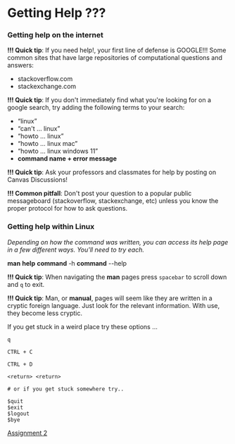 # Getting Help ???

### Getting help on the internet 

**!!! Quick tip**: If you need help!, your first line of defense is GOOGLE!!! Some common sites that have large repositories of computational questions and answers:

- stackoverflow.com
- stackexchange.com

**!!! Quick tip**: If you don't immediately find what you're looking for on a google search, try adding the following terms to your search:

- “linux”
- “can't … linux”
- “howto … linux”
- “howto … linux mac”
- “howto … linux windows 11”
- **command name + error message**

**!!! Quick tip**: Ask your professors and classmates for help by posting on Canvas Discussions!

**!!! Common pitfall**: Don't post your question to a popular public messageboard (stackoverflow, stackexchange, etc) unless you know the proper protocol for how to ask questions.

### Getting help within Linux

*Depending on how the command was written, you can access its help page in a few different ways. You'll need to try each.*

**man** <command>
**help** <command>
**command** -h
**command** --help

**!!! Quick tip**: When navigating the **man** pages press `spacebar` to scroll down and `q` to exit.

**!!! Quick tip**: Man, or **manual**, pages will seem like they are written in a cryptic foreign language. Just look for the relevant information. With use, they become less cryptic.

If you get stuck in a weird place try these options …

```
q

CTRL + C

CTRL + D

<return> <return>

# or if you get stuck somewhere try..

$quit
$exit
$logout
$bye
```

[Assignment 2](../../Home_Work/Assignment_2.md)
